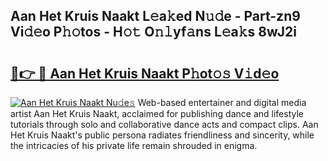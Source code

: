 ## Aan Het Kruis Naakt L𝚎a𝚔ed N𝚞𝚍e - Part-zn9 Vi𝚍𝚎o P𝚑𝚘tos - H𝚘𝚝 O𝚗𝚕yf𝚊ns L𝚎a𝚔s 8wJ2i

# <h2><a href="http://kf4fr4f.oniu.top/?m=Aan+Het+Kruis+Naakt">🔗👉 🔴 Aan Het Kruis Naakt P𝚑ot𝚘𝚜 V𝚒d𝚎o</a></h2>

[![Aan Het Kruis Naakt Nu𝚍e𝚜](https://i.imgur.com/0qMVB7G.gif)](http://kf4fr4f.oniu.top/?m=Aan+Het+Kruis+Naakt)
Web-based entertainer and digital media artist Aan Het Kruis Naakt, acclaimed for publishing dance and lifestyle tutorials through solo and collaborative dance acts and compact clips. Aan Het Kruis Naakt's public persona radiates friendliness and sincerity, while the intricacies of his private life remain shrouded in enigma.  
